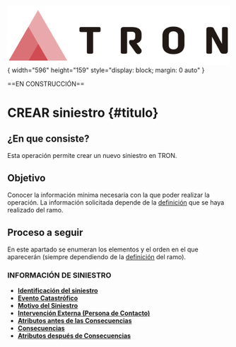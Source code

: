 ![Imagen LOGO](./00-Imagen/logo-TRON.png){ width="596" height="159" style="display: block; margin: 0 auto" }

==EN CONSTRUCCIÓN==

# CREAR siniestro {#titulo}

## **¿En que consiste?**
Esta operación permite crear un nuevo siniestro en TRON.

## **Objetivo**
Conocer la información mínima necesaria con la que poder realizar la operación. La información solicitada depende de la [definición][DefinicionRamo] que se haya realizado del ramo.

## **Proceso a seguir**
En este apartado se enumeran los elementos y el orden en el que aparecerán (siempre dependiendo de la [definición][DefinicionRamo] del ramo).

### **INFORMACIÓN DE SINIESTRO**

- [**Identificación del siniestro**](../../../../../../../01-TRON/01-Documentacion/01-Modulos/04-Siniestros/02-Operacion/01-Comun/100-CREAR-Siniestro/CREAR-Siniestro-Identificacion-Siniestro.md#titulo)
- [**Evento Catastrófico**](../../../../../../../01-TRON/01-Documentacion/01-Modulos/04-Siniestros/02-Operacion/01-Comun/100-CREAR-Siniestro/CREAR-Siniestro-Informacion-general.md#titulo)
- [**Motivo del Siniestro**](../../../../../../../01-TRON/01-Documentacion/01-Modulos/04-Siniestros/02-Operacion/01-Comun/100-CREAR-Siniestro/CREAR-Siniestro-Informacion-general.md#titulo)
- [**Intervención Externa (Persona de Contacto)**]()
- [**Atributos antes de las Consecuencias**]()
- [**Consecuencias**]()
- [**Atributos después de Consecuencias**]()

[DefinicionRamo]: <../../../../../../../01-TRON/01-Documentacion/01-Modulos/01-Comunes/01-Definicion/04-Estructura-Producto/DEFINICION-Ramo-Tecnico.md#titulo>